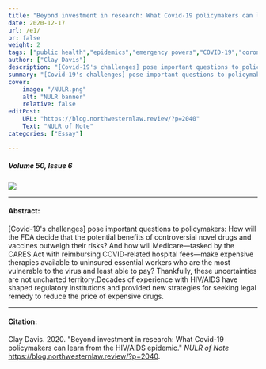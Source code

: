 ```yaml
---
title: "Beyond investment in research: What Covid-19 policymakers can learn from the HIV/AIDS epidemic" 
date: 2020-12-17
url: /e1/
pr: false
weight: 2
tags: ["public health","epidemics","emergency powers","COVID-19","coronavirus disease 2019",]
author: ["Clay Davis"]
description: "[Covid-19's challenges] pose important questions to policymakers: Thankfully, these uncertainties are not uncharted territory:Decades of experience with HIV/AIDS have shaped regulatory institutions and provided new strategies for seeking legal remedy to reduce the price of expensive drugs." 
summary: "[Covid-19's challenges] pose important questions to policymakers: How will the FDA decide that the potential benefits of controversial novel drugs and vaccines outweigh their risks? And how will Medicare—tasked by the CARES Act with reimbursing COVID-related hospital fees—make expensive therapies available to uninsured essential workers who are the most vulnerable to the virus and least able to pay? Thankfully, these uncertainties are not uncharted territory:Decades of experience with HIV/AIDS have shaped regulatory institutions and provided new strategies for seeking legal remedy to reduce the price of expensive drugs." 
cover:
    image: "/NULR.png"
    alt: "NULR banner"
    relative: false
editPost:
    URL: "https://blog.northwesternlaw.review/?p=2040"
    Text: "NULR of Note"
categories: ["Essay"]

---
```


##### Volume 50, Issue 6

![](/NULR.jpeg)

---

#### Abstract:

[Covid-19's challenges] pose important questions to policymakers: How will the FDA decide that the potential benefits of controversial novel drugs and vaccines outweigh their risks? And how will Medicare—tasked by the CARES Act with reimbursing COVID-related hospital fees—make expensive therapies available to uninsured essential workers who are the most vulnerable to the virus and least able to pay? Thankfully, these uncertainties are not uncharted territory:Decades of experience with HIV/AIDS have shaped regulatory institutions and provided new strategies for seeking legal remedy to reduce the price of expensive drugs.

---

#### Citation:

Clay Davis. 2020. "Beyond investment in research: What Covid-19 policymakers can learn from the HIV/AIDS epidemic." *NULR of Note* https://blog.northwesternlaw.review/?p=2040.